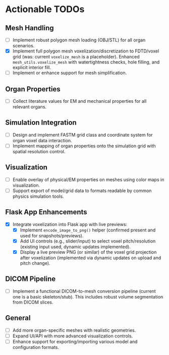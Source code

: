 # Actionable TODOs

## Mesh Handling
- [ ] Implement robust polygon mesh loading (OBJ/STL) for all organ scenarios.
- [x] Implement full polygon mesh voxelization/discretization to FDTD/voxel grid (was: current `voxelize_mesh` is a placeholder). Enhanced `mesh_utils.voxelize_mesh` with watertightness checks, hole filling, and explicit interior fill.
- [ ] Implement or enhance support for mesh simplification.

## Organ Properties
- [ ] Collect literature values for EM and mechanical properties for all relevant organs.

## Simulation Integration
- [ ] Design and implement FASTM grid class and coordinate system for organ voxel data interaction.
- [ ] Implement mapping of organ properties onto the simulation grid with spatial resolution control.

## Visualization
- [ ] Enable overlay of physical/EM properties on meshes using color maps in visualization.
- [ ] Support export of model/grid data to formats readable by common physics simulation tools.

## Flask App Enhancements
- [x] Integrate voxelization into Flask app with live previews:
    - [x] Implement `encode_image_to_png()` helper (confirmed present and used for snapshots/previews).
    - [x] Add UI controls (e.g., slider/input) to select voxel pitch/resolution (existing input used, dynamic updates implemented).
    - [x] Display a live preview PNG (or similar) of the voxel grid projection after voxelization (implemented via dynamic updates on upload and pitch change).

## DICOM Pipeline
- [ ] Implement a functional DICOM-to-mesh conversion pipeline (current one is a basic skeleton/stub). This includes robust volume segmentation from DICOM slices.

## General
- [ ] Add more organ-specific meshes with realistic geometries.
- [ ] Expand UI/API with more advanced visualization controls.
- [ ] Enhance support for exporting/importing various model and configuration formats.
